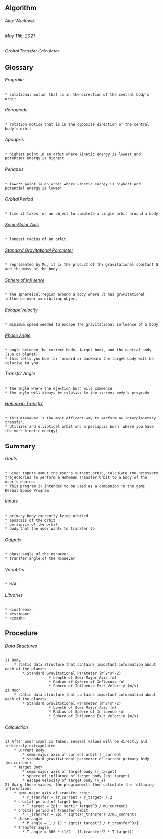 ## Algorithm

###### Alex Waclawik
###### May 11th, 2021
###### Orbital Transfer Calculator


## Glossary

###### Prograde
	* rotational motion that is in the direction of the central body's orbit

###### Retrograde
	* rotation motion that is in the opposite direction of the central body's orbit

###### Apoapsis
	* highest point in an orbit where kinetic energy is lowest and potential energy is highest

###### Periapsis
	* lowest point in an orbit where kinetic energy is highest and potential energy is lowest

###### Orbital Period
	* time it takes for an object to complete a single orbit around a body

###### [Semi-Major Axis](https://en.wikipedia.org/wiki/Semi-major_and_semi-minor_axes)
	* longest radius of an orbit

###### [Standard Gravitational Parameter](https://en.wikipedia.org/wiki/Standard_gravitational_parameter)
	* represented by Mu, it is the product of the gravitational constant G and the mass of the body

###### [Sphere of Influence](https://en.wikipedia.org/wiki/Sphere_of_influence_(astrodynamics))
	* the sphereical region around a body where it has gravitational influence over an orbiting object

###### [Escape Velocity](https://en.wikipedia.org/wiki/Escape_velocity)
	* minimum speed needed to escape the gravitational influence of a body

###### [Phase Angle](https://en.wikipedia.org/wiki/Phase_angle_(astronomy))
	* angle between the current body, target body, and the central body (sun or planet)
	* this tells you how far forward or backward the target body will be relative to you

###### Transfer Angle
	* the angle where the ejection burn will commence
	* the angle will always be relative to the current body's prograde

###### [Hohmann Transfer](https://en.wikipedia.org/wiki/Hohmann_transfer_orbit)
	* This manuever is the most efficent way to perform an interplanetary transfer.
	* Utilizes and elliptical orbit and a periapsis burn (where you have the most kinetic energy)


## Summary

###### Goals
	* Given inputs about the user's current orbit, calculate the necessary trajectories to perform a Hohmann Transfer Orbit to a body of the user's choice.
	* This program is intended to be used as a companion to the game Kerbal Space Program

###### Inputs
	* primary body currently being orbited
	* apoapsis of the orbit
	* periapsis of the orbit
	* body that the user wants to transfer to

###### Outputs
	* phase angle of the manuever
	* transfer angle of the manuever

###### Variables
	* N/A

###### Libraries
	* <iostream>
	* <fstream>
	* <cmath>


## Procedure

###### Data Structures
	1) Body
		* static data structure that contains important information about each of the planets
			* Standard Gravitational Parameter (m^2*s^-2)
                        * Length of Semi-Major Axis (m)
                       	* Radius of Sphere of Influence (m)
                        * Sphere of Influence Exit Velocity (m/s)
	2) Moon
		* static data structure that contains important information about each of the planets
			* Standard Gravitational Parameter (m^2*s^-2)
                        * Length of Semi-Major Axis (m)
                        * Radius of Sphere of Influence (m)
                        * Sphere of Influence Exit Velocity (m/s)

###### Calculation
	1) After user input is taken, several values will be directly and indirectly extrapolated
		* Current Body
			* semi-major axis of current orbit (r_current)
			* standard gravitational parameter of current primary body (mu_current)
		* Target Body
			* semi-major axis of target body (r_target)
			* sphere of influence of target body (soi_target)
			* escape velocity of target body (v_e)
	2) Using these values, the program will then calculate the following information:
		* semi-major axis of transfer orbit
			* r_transfer = (r_current + r_target) / 2
		* orbital period of target body
			* T_target = 2pi * sqrt[r_target^3 / mu_current]
		* orbital period of transfer orbit
			* T_transfer = 2pi * sqrt[(r_transfer)^3/mu_current]
		* phase angle
			* P_angle = 1 / [2 * sqrt(r_target^3 / r_transfer^3)]
		* transfer angle 
			* T_angle = 360 * (1/2 - (T_transfer/2 * T_target))
